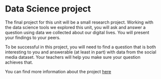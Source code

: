# Data Science project

The final project for this unit will be a small research project. Working with the data science tools we explored this unit, you will ask and answer a question using data we collected about our digital lives. You will present your findings to your peers.

To be successful in this project, you will need to find a question that is both interesting to you and answerable (at least in part) with data from the social media dataset. Your teachers will help you make sure your question achieves that.

You can find more information about the project [here](https://cs.fablearn.org/courses/cs9/unit01/project/)

